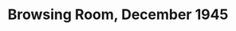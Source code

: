 ---
pid: '16'
_date: December, 1945
derivativo_link: https://derivativo-3.library.columbia.edu/iiif/2/ldpd:341264/
dlc_link: https://dlc.library.columbia.edu/catalog/cul:crjdfn2zfn
format: photographs
iiif_json: https://derivativo-3.library.columbia.edu/iiif/2/ldpd:341264/info.json
_name: 
native_jpg: https://derivativo-3.library.columbia.edu/iiif/2/ldpd:341264/full/!768,768/0/native.jpg
shelf_location: Box no. Box 162, Folder no. Folder 9 (Buildings & Grounds - Morningside
  - Butler Library, Browsing Room), Historical Photograph Collection
subjects: Academic libraries; New York (N.Y.); Butler Library
summary: Students in the Butler Library Browsing Room, December 1945.
title: Browsing Room, December 1945
permalink: /photos/16/
layout: photo-page
---
